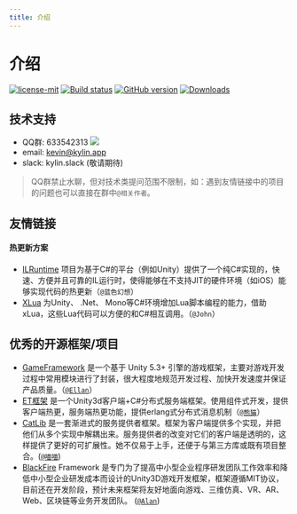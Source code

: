 ```yaml
---
title: 介绍
---
```


# 介绍

<a href="https://github.com/Kylin-Studio/Kit/blob/master/LICENSE"><img src="https://img.shields.io/badge/license-MIT-blue.svg" title="license-mit" /></a> <a href="https://ci.appveyor.com/project/gjmvvv/kit"><img src="https://ci.appveyor.com/api/projects/status/tk3o571mwbw2rykj?svg=true" title="Build status"/></a> <a href="https://github.com/Kylin-Studio/Kit/"><img src="https://img.shields.io/badge/version-v0.1.0-green.svg" title="GitHub version" ></a> <a href="https://github.com/Kylin-Studio/Kit/releases"><img src="https://img.shields.io/badge/Download-1k-green.svg" title="Downloads" /></a>


## 技术支持

- QQ群: 633542313 [![](https://pub.idqqimg.com/wpa/images/group.png)](//shang.qq.com/wpa/qunwpa?idkey=1235068de91ee5b340182dfa324f2d118fa586c8dd4053946763172de0f5d580)
- email: kevin@kylin.app 
- slack: kylin.slack (敬请期待)


> QQ群禁止水聊，但对技术类提问范围不限制，如：遇到友情链接中的项目的问题也可以直接在群中`@相关作者`。

## 友情链接

#### 热更新方案

- [ILRuntime](https://github.com/Ourpalm/ILRuntime) 项目为基于C#的平台（例如Unity）提供了一个纯C#实现的，快速、方便并且可靠的IL运行时，使得能够在不支持JIT的硬件环境（如iOS）能够实现代码的热更新（`@蓝色幻想`）
- [XLua](https://github.com/Tencent/xLua) 为Unity、 .Net、 Mono等C#环境增加Lua脚本编程的能力，借助xLua，这些Lua代码可以方便的和C#相互调用。（`@John`）


## 优秀的开源框架/项目

- [GameFramework](http://gameframework.cn/) 是一个基于 Unity 5.3+ 引擎的游戏框架，主要对游戏开发过程中常用模块进行了封装，很大程度地规范开发过程、加快开发速度并保证产品质量。（[`@Ellan`](https://github.com/EllanJiang)）
- [ET框架](https://github.com/egametang/ET) 是一个Unity3d客户端+C#分布式服务端框架。使用组件式开发，提供客户端热更，服务端热更功能，提供erlang式分布式消息机制（[`@熊猫`](https://github.com/egametang)）
- [CatLib](https://catlib.io) 是一套渐进式的服务提供者框架。框架为客户端提供多个实现，并把他们从多个实现中解耦出来。服务提供者的改变对它们的客户端是透明的，这样提供了更好的可扩展性。她不仅易于上手，还便于与第三方库或既有项目整合。([`@喵喵`](https://github.com/yb199478)) 
- [BlackFire](https://github.com/BlackFire-Studio/BlackFire) Framework 是专门为了提高中小型企业程序研发团队工作效率和降低中小型企业研发成本而设计的Unity3D游戏开发框架，框架遵循MIT协议，目前还在开发阶段，预计未来框架将友好地面向游戏、三维仿真、VR、AR、Web、区块链等业务开发团队。 ([`@Alan`](https://github.com/0x69h)) 